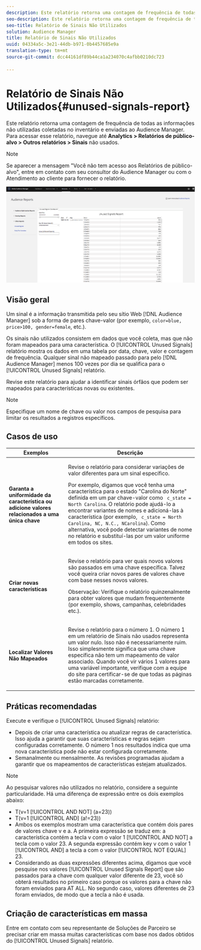 ```yaml
---
description: Este relatório retorna uma contagem de frequência de todas as informações não utilizadas coletadas no inventário e enviadas ao Audience Manager.
seo-description: Este relatório retorna uma contagem de frequência de todas as informações não utilizadas coletadas no inventário e enviadas ao Audience Manager.
seo-title: Relatório de Sinais Não Utilizados
solution: Audience Manager
title: Relatório de Sinais Não Utilizados
uuid: 04334a5c-3e21-44db-b971-0b4457685e9a
translation-type: tm+mt
source-git-commit: dcc44161df89b44ca1a234070c4afbb0210dc723

---
```



# Relatório de Sinais Não Utilizados{#unused-signals-report}

Este relatório retorna uma contagem de frequência de todas as informações não utilizadas coletadas no inventário e enviadas ao Audience Manager. Para acessar esse relatório, navegue até **Analytics > Relatórios de público-alvo > Outros relatórios > Sinais** não usados.

>[!NOTE]
>
>Se aparecer a mensagem &quot;Você não tem acesso aos Relatórios de público-alvo&quot;, entre em contato com seu consultor do Audience Manager ou com o Atendimento ao cliente para fornecer o relatório.

![Captura de tela do Relatório de Sinais não usados](/help/using/reporting/dynamic-reports/assets/unused-signals.png)

## Visão geral

Um sinal é a informação transmitida pelo seu sítio Web [!DNL Audience Manager] sob a forma de pares [](../../reference/key-value-pairs-explained.md) chave-valor (por exemplo, `color=blue, price>100, gender=female`, etc.).

Os sinais não utilizados consistem em dados que você coleta, mas que não foram mapeados para uma característica. O [!UICONTROL Unused Signals] relatório mostra os dados em uma tabela por data, chave, valor e contagem de frequência. Qualquer sinal não mapeado passado para pelo [!DNL Audience Manager] menos 100 vezes por dia se qualifica para o [!UICONTROL Unused Signals] relatório.

Revise este relatório para ajudar a identificar sinais órfãos que podem ser mapeados para características novas ou existentes.

>[!NOTE]
>
>Especifique um nome de chave ou valor nos campos de pesquisa para limitar os resultados a registros específicos.

## Casos de uso

<table id="table_E5EE0EC078E14EF4B197243488517A2D"> 
 <thead> 
  <tr> 
   <th colname="col1" class="entry"> Exemplos </th> 
   <th colname="col2" class="entry"> Descrição </th> 
  </tr> 
 </thead>
 <tbody> 
  <tr> 
   <td colname="col1"> <p><b>Garanta a uniformidade da característica ou adicione valores relacionados a uma única chave</b> </p> </td> 
   <td colname="col2"> <p>Revise o relatório para considerar variações de valor diferentes para um sinal específico. </p> <p>Por exemplo, digamos que você tenha uma característica para o estado "Carolina do Norte" definida em um par chave-valor como <code> c_state = North Carolina</code>. O relatório pode ajudá-lo a encontrar variantes de nomes e adicioná-las à característica (por exemplo, <code> c_state = North Carolina, NC, N.C., NCarolina</code>). Como alternativa, você pode detectar variantes de nome no relatório e substituí-las por um valor uniforme em todos os sites. </p> <p> </p> </td> 
  </tr> 
  <tr> 
   <td colname="col1"> <p><b>Criar novas características</b> </p> </td> 
   <td colname="col2"> <p>Revise o relatório para ver quais novos valores são passados em uma chave específica. Talvez você queira criar novos pares de valores chave com base nesses novos valores. </p> <p> <p>Observação:  Verifique o relatório quinzenalmente para obter valores que mudam frequentemente (por exemplo, shows, campanhas, celebridades etc.). </p> </p> </td> 
  </tr> 
  <tr> 
   <td colname="col1"> <p><b>Localizar Valores Não Mapeados</b> </p> </td> 
   <td colname="col2"> <p>Revise o relatório para o número 1. O número 1 em um relatório de Sinais <span class="wintitle"></span> não usados representa um valor nulo. Isso não é necessariamente ruim. Isso simplesmente significa que uma chave específica não tem um mapeamento de valor associado. Quando você vir vários 1 valores para uma variável importante, verifique com a equipe do site para certificar-se de que todas as páginas estão marcadas corretamente. </p> </td> 
  </tr> 
 </tbody> 
</table>

## Práticas recomendadas

Execute e verifique o [!UICONTROL Unused Signals] relatório:

* Depois de criar uma característica ou atualizar regras de característica. Isso ajuda a garantir que suas características e regras sejam configuradas corretamente. O número 1 nos resultados indica que uma nova característica pode não estar configurada corretamente.
* Semanalmente ou mensalmente. As revisões programadas ajudam a garantir que os mapeamentos de características estejam atualizados.

>[!NOTE]
>
>Ao pesquisar valores não utilizados no relatório, considere a seguinte particularidade. Há uma diferença de expressão entre os dois exemplos abaixo:

* T(v=1 [!UICONTROL AND NOT] (a=23))
* T(v=1 [!UICONTROL AND] (a!=23))
* Ambos os exemplos mostram uma característica que contém dois pares de valores chave v e a. A primeira expressão se traduz em: a característica contém a tecla v com o valor 1 [!UICONTROL AND NOT] a tecla com o valor 23. A segunda expressão contém key v com o valor 1 [!UICONTROL AND] a tecla a com o valor [!UICONTROL NOT EQUAL] 23.
* Considerando as duas expressões diferentes acima, digamos que você pesquise nos valores [!UICONTROL Unused Signals Report] que são passados para a chave com qualquer valor diferente de 23, você só obterá resultados no primeiro caso porque os valores para a chave não foram enviados para AT ALL. No segundo caso, valores diferentes de 23 foram enviados, de modo que a tecla a não é usada.

## Criação de características em massa

Entre em contato com seu representante de Soluções de Parceiro se precisar criar em massa muitas características com base nos dados obtidos do [!UICONTROL Unused Signals] relatório.
